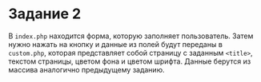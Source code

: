 # Задание 2

В ```index.php``` находится форма, которую заполняет пользователь. Затем нужно нажать на кнопку и данные из полей будут переданы в ```custom.php```, которая представляет собой страницу с заданным ```<title>```, текстом страницы, цветом фона и цветом шрифта. Данные берутся из массива аналогично предыдущему заданию.